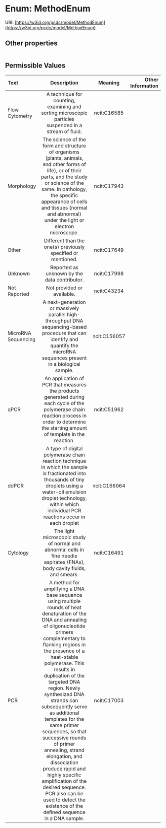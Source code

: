 
# Enum: MethodEnum




URI: [https://w3id.org/pcdc/model/MethodEnum](https://w3id.org/pcdc/model/MethodEnum)


## Other properties

|  |  |  |
| --- | --- | --- |

## Permissible Values

| Text | Description | Meaning | Other Information |
| :--- | :---: | :---: | ---: |
| Flow Cytometry | A technique for counting, examining and sorting microscopic particles suspended in a stream of fluid. | ncit:C16585 |  |
| Morphology | The science of the form and structure of organisms (plants, animals, and other forms of life), or of their parts, and the study or science of the same. In pathology, the specific appearance of cells and tissues (normal and abnormal) under the light or electron microscope. | ncit:C17943 |  |
| Other | Different than the one(s) previously specified or mentioned. | ncit:C17649 |  |
| Unknown | Reported as unknown by the data contributor. | ncit:C17998 |  |
| Not Reported | Not provided or available. | ncit:C43234 |  |
| MicroRNA Sequencing | A next-generation or massively parallel high-throughput DNA sequencing-based procedure that can identify and quantify the microRNA sequences present in a biological sample. | ncit:C156057 |  |
| qPCR | An application of PCR that measures the products generated during each cycle of the polymerase chain reaction process in order to determine the starting amount of template in the reaction. | ncit:C51962 |  |
| ddPCR | A type of digital polymerase chain reaction technique in which the sample is fractionated into thousands of tiny droplets using a water-oil emulsion droplet technology, within which individual PCR reactions occur in each droplet | ncit:C166064 |  |
| Cytology | The light microscopic study of normal and abnormal cells in fine needle aspirates (FNAs), body cavity fluids, and smears. | ncit:C16491 |  |
| PCR | A method for amplifying a DNA base sequence using multiple rounds of heat denaturation of the DNA and annealing of oligonucleotide primers complementary to flanking regions in the presence of a heat-stable polymerase. This results in duplication of the targeted DNA region. Newly synthesized DNA strands can subsequently serve as additional templates for the same primer sequences, so that successive rounds of primer annealing, strand elongation, and dissociation produce rapid and highly specific amplification of the desired sequence. PCR also can be used to detect the existence of the defined sequence in a DNA sample. | ncit:C17003 |  |


